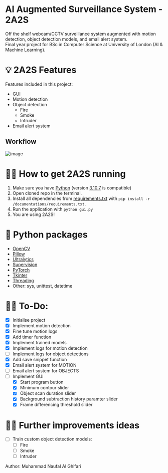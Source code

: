 # AI Augmented Surveillance System - 2A2S
Off the shelf webcam/CCTV surveillance system augmented with motion detection, object detection models, and email alert system.  
Final year project for BSc in Computer Science at University of London (AI & Machine Learning).

# 💡 2A2S Features
Features included in this project:  
- GUI
- Motion detection
- Object detection
  - Fire
  - Smoke
  - Intruder
- Email alert system

## Workflow
![image](https://github.com/NaufalGhifari/2A2S-Final-Project/assets/85378958/3342d3cb-7e46-465d-b2ee-10f04d8b4d4e)

# 👨‍💻 How to get 2A2S running
1. Make sure you have [Python](https://www.python.org/downloads/) (version [3.10.7](https://www.python.org/downloads/release/python-3107/) is compatible)
2. Open cloned repo in the terminal.
3. Install all dependencies from [requirements.txt](https://github.com/NaufalGhifari/2A2S-Final-Project/blob/main/documentations/requirements.txt) with ```pip install -r /documentations/requirements.txt```.
4. Run the application with ```python gui.py```
5. You are using 2A2S!

# 🐍 Python packages
- [OpenCV](https://pypi.org/project/opencv-python/)
- [Pillow](https://pypi.org/project/Pillow/)
- [Ultralytics](https://pypi.org/project/ultralytics/)
- [Supervision](https://pypi.org/project/supervision/)
- [PyTorch](https://pytorch.org/get-started/locally/)
- [Tkinter](https://docs.python.org/3/library/tkinter.html)
- [Threading](https://docs.python.org/3/library/threading.html)
- Other: sys, unittest, datetime

# 👷‍♂ To-Do:
- [x] Initialise project
- [x] Implement motion detection
- [x] Fine tune motion logs
- [x] Add timer function
- [x] Implement trained models
- [x] Implement logs for motion detection
- [ ] Implement logs for object detections
- [x] Add save snippet function
- [x] Email alert system for MOTION
- [ ] Email alert system for OBJECTS
- [ ] Implement GUI
  - [x] Start program button
  - [x] Minimum contour slider
  - [x] Object scan duration slider
  - [x] Background subtraction history paramter slider
  - [x] Frame differencing threshold slider

# 👨‍🏫 Further improvements ideas
- [ ] Train custom object detection models:
  - [ ] Fire
  - [ ] Smoke
  - [ ] Intruder

Author: Muhammad Naufal Al Ghifari
